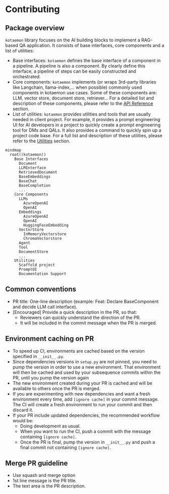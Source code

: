 # Contributing

## Package overview

`kotaemon` library focuses on the AI building blocks to implement a RAG-based QA application. It consists of base interfaces, core components and a list of utilities:

- Base interfaces: `kotaemon` defines the base interface of a component in a pipeline. A pipeline is also a component. By clearly define this interface, a pipeline of steps can be easily constructed and orchestrated.
- Core components: `kotaemon` implements (or wraps 3rd-party libraries
  like Langchain, llama-index,... when possible) commonly used components in
  kotaemon use cases. Some of these components are: LLM, vector store,
  document store, retriever... For a detailed list and description of these
  components, please refer to the [API Reference](/reference/nav/) section.
- List of utilities: `kotaemon` provides utilities and tools that are
  usually needed in client project. For example, it provides a prompt
  engineering UI for AI developers in a project to quickly create a prompt
  engineering tool for DMs and QALs. It also provides a command to quickly spin
  up a project code base. For a full list and description of these utilities,
  please refer to the [Utilities](/development/utilities) section.

```mermaid
mindmap
  root((kotaemon))
    Base Interfaces
      Document
      LLMInterface
      RetrievedDocument
      BaseEmbeddings
      BaseChat
      BaseCompletion
      ...
    Core Components
      LLMs
        AzureOpenAI
        OpenAI
      Embeddings
        AzureOpenAI
        OpenAI
        HuggingFaceEmbedding
      VectorStore
        InMemoryVectorstore
        ChromaVectorstore
      Agent
      Tool
      DocumentStore
      ...
    Utilities
      Scaffold project
      PromptUI
      Documentation Support
```

## Common conventions

- PR title: One-line description (example: Feat: Declare BaseComponent and decide LLM call interface).
- [Encouraged] Provide a quick description in the PR, so that:
  - Reviewers can quickly understand the direction of the PR.
  - It will be included in the commit message when the PR is merged.

## Environment caching on PR

- To speed up CI, environments are cached based on the version specified in `__init__.py`.
- Since dependencies versions in `setup.py` are not pinned, you need to pump the version in order to use a new environment. That environment will then be cached and used by your subsequence commits within the PR, until you pump the version again
- The new environment created during your PR is cached and will be available to others once the PR is merged.
- If you are experimenting with new dependencies and want a fresh environment every time, add `[ignore cache]` in your commit message. The CI will create a fresh environment to run your commit and then discard it.
- If your PR include updated dependencies, the recommended workflow would be:
  - Doing development as usual.
  - When you want to run the CI, push a commit with the message containing `[ignore cache]`.
  - Once the PR is final, pump the version in `__init__.py` and push a final commit not containing `[ignore cache]`.

## Merge PR guideline

- Use squash and merge option
- 1st line message is the PR title.
- The text area is the PR description.
